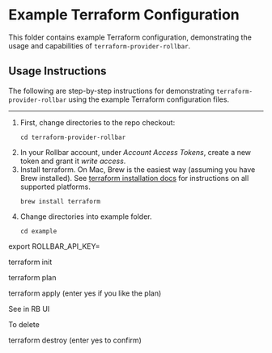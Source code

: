 Example Terraform Configuration
===============================

This folder contains example Terraform configuration, demonstrating the usage
and capabilities of `terraform-provider-rollbar`.


Usage Instructions
------------------

The following are step-by-step instructions for demonstrating
`terraform-provider-rollbar` using the example Terraform configuration files.

-----

1. First, change directories to the repo checkout:
   ```shell
   cd terraform-provider-rollbar
   ```
1. In your Rollbar account, under _Account Access Tokens_, create a new token and
   grant it _write access_.
1. Install terraform. On Mac, Brew is the easiest way (assuming you have Brew
   installed).  See [terraform installation
   docs](https://learn.hashicorp.com/tutorials/terraform/install-cli) for
   instructions on all supported platforms.
   ```shell
   brew install terraform
   ```
1. Change directories into example folder.
   ```shell
   cd example
   ```


export ROLLBAR_API_KEY=<yourNewToken>

terraform init

terraform plan

terraform apply (enter yes if you like the plan)

See in RB UI

To delete

terraform destroy (enter yes to confirm)